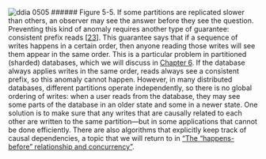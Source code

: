 ![ddia 0505](assets/ddia_0505.png) ###### Figure 5-5. If some partitions are replicated slower than others, an observer may see the answer before they see the question. Preventing this kind of anomaly requires another type of guarantee: consistent prefix reads
[[23](ch05.html#Terry2011vp)]. This guarantee says that if a sequence of
writes happens in a certain order, then anyone reading those writes will see them appear in the same
order. This is a particular problem in partitioned (sharded) databases, which we will discuss in
[Chapter 6](ch06.html#ch_partitioning). If the database always applies writes in the same order, reads always see a
consistent prefix, so this anomaly cannot happen. However, in many distributed databases, different
partitions operate independently, so there is no global ordering of writes: when a user reads from
the database, they may see some parts of the database in an older state and some in a newer state. One solution is to make sure that any writes that are causally related to each other are written to
the same partition—but in some applications that cannot be done efficiently. There are also
algorithms that explicitly keep track of causal dependencies, a topic that we will return to in
[“The “happens-before” relationship and concurrency”](#sec_replication_happens_before).